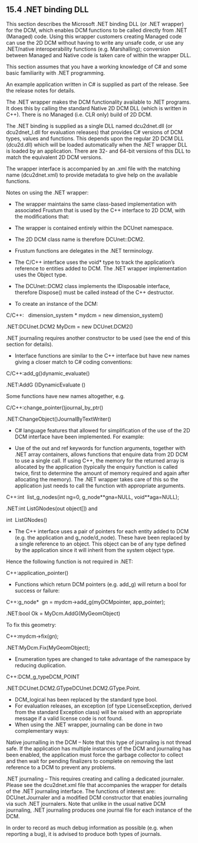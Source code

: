 ## 15.4 .NET binding DLL

This section describes the Microsoft .NET binding DLL (or .NET wrapper) for the DCM, which enables DCM functions to be called directly from .NET (Managed) code. 
Using this wrapper customers creating Managed code can use the 2D DCM without having to write any unsafe code, or use any .NET/native interoperability functions (e.g. 
Marshalling); conversion between Managed and Native code is taken care of within the wrapper DLL.

This section assumes that you have a working knowledge of C# and some basic familiarity with .NET programming.

An example application written in C# is supplied as part of the release. 
See the release notes for details.

The .NET wrapper makes the DCM functionality available to .NET programs. 
It does this by calling the standard Native 2D DCM DLL (which is written in C++). There is no Managed (i.e. 
CLR only) build of 2D DCM.

The .NET binding is supplied as a single DLL named dcu2dnet<ver>.dll (or dcu2dnet<ver>\_l.dll for evaluation releases) that provides C# versions of DCM types, values and functions. 
This depends upon the regular 2D DCM DLL (dcu2d<ver>.dll) which will be loaded automatically when the .NET wrapper DLL is loaded by an application. 
There are 32- and 64-bit versions of this DLL to match the equivalent 2D DCM versions.

The wrapper interface is accompanied by an .xml file with the matching name (dcu2dnet<ver>.xml) to provide metadata to give help on the available functions.

Notes on using the .NET wrapper:

- The wrapper maintains the same class-based implementation with associated Frustum that is used by the C++ interface to 2D DCM, with the modifications that:

- The wrapper is contained entirely within the DCUnet namespace.
- The 2D DCM class name is therefore DCUnet::DCM2.
- Frustum functions are delegates in the .NET terminology.
- The C/C++ interface uses the void\* type to track the application’s reference to entities added to DCM. 
The .NET wrapper implementation uses the Object type.
- The DCUnet::DCM2 class implements the IDisposable interface, therefore Dispose() must be called instead of the C++ destructor.

- To create an instance of the DCM:

C/C++:   dimension\_system \* mydcm = new dimension\_system()

.NET:DCUnet.DCM2 MyDcm = new DCUnet.DCM2()



.NET journaling requires another constructor to be used (see the end of this section for details).
- Interface functions are similar to the C++ interface but have new names giving a closer match to C# coding conventions:

C/C++:add\_g()dynamic\_evaluate()

.NET:AddG ()DynamicEvaluate ()



Some functions have new names altogether, e.g.

C/C++:change\_pointer()journal\_by\_ptr()

.NET:ChangeObject()JournalByTextWriter()
- C# language features that allowed for simplification of the use of the 2D DCM interface have been implemented. 
For example:

- Use of the out and ref keywords for function arguments, together with .NET array containers, allows functions that enquire data from 2D DCM to use a single call. 
If using C++, the memory for the returned array is allocated by the application (typically the enquiry function is called twice, first to determine the amount of memory required and again after allocating the memory). The .NET wrapper takes care of this so the application just needs to call the function with appropriate arguments.

C++:int  list\_g\_nodes(int ng=0, g\_node\*\*gna=NULL, void\*\*aga=NULL);

.NET:int ListGNodes(out object\[\]) and

int  ListGNodes()

- The C++ interface uses a pair of pointers for each entity added to DCM (e.g. 
the application and g\_node/d\_node). These have been replaced by a single reference to an object. 
This object can be of any type defined by the application since it will inherit from the system object type.



Hence the following function is not required in .NET:

C++:application\_pointer()
- Functions which return DCM pointers (e.g. 
add\_g) will return a bool for success or failure:

C++:g\_node\*  gn = mydcm->add\_g(myDCMpointer, app\_pointer);

.NET:bool Ok = MyDcm.AddG(MyGeomObject)



To fix this geometry:

C++:mydcm->fix(gn);

.NET:MyDcm.Fix(MyGeomObject);
- Enumeration types are changed to take advantage of the namespace by reducing duplication.

C++:DCM\_g\_typeDCM\_POINT

.NET:DCUnet.DCM2.GTypeDCUnet.DCM2.GType.Point.

- DCM\_logical has been replaced by the standard type bool.
- For evaluation releases, an exception (of type LicenseException, derived from the standard Exception class) will be raised with an appropriate message if a valid license code is not found.
- When using the .NET wrapper, journaling can be done in two complementary ways:



Native journalling in the DCM – Note that this type of journaling is not thread safe. 
If the application has multiple instances of the DCM and journaling has been enabled, the application must force the garbage collector to collect and then wait for pending finalizers to complete on removing the last reference to a DCM to prevent any problems.



.NET journaling – This requires creating and calling a dedicated journaler. 
Please see the dcu2dnet<ver>.xml file that accompanies the wrapper for details of the .NET journaling interface. 
The functions of interest are: DCUnet.Journaler and a modified DCM constructor that enables journaling via such .NET journalers. 
Note that unlike in the usual native DCM journaling, .NET journaling produces one journal file for each instance of the DCM.



In order to record as much debug information as possible (e.g. 
when reporting a bug), it is advised to produce both types of journals.

